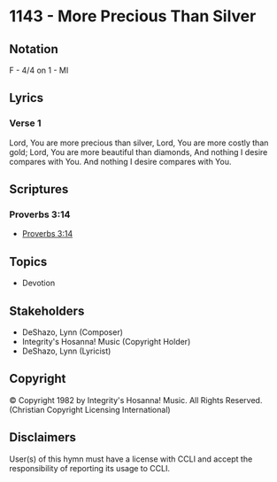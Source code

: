 # 1143 - More Precious Than Silver

## Notation

F - 4/4 on 1 - MI

## Lyrics

### Verse 1

Lord, You are more precious than silver, Lord, You are more costly than gold; Lord, You are more beautiful than diamonds, And nothing I desire compares with You. And nothing I desire compares with You.


## Scriptures

### Proverbs 3:14

- [Proverbs 3:14](https://www.biblegateway.com/passage/?search=Proverbs%203%3A14)


## Topics

- Devotion

## Stakeholders

- DeShazo, Lynn (Composer)
- Integrity's Hosanna! Music (Copyright Holder)
- DeShazo, Lynn (Lyricist)

## Copyright

© Copyright 1982 by Integrity's Hosanna! Music. All Rights Reserved.
(Christian Copyright Licensing International)

## Disclaimers

User(s) of this hymn must have a license with CCLI and accept the responsibility of reporting its usage to CCLI.

